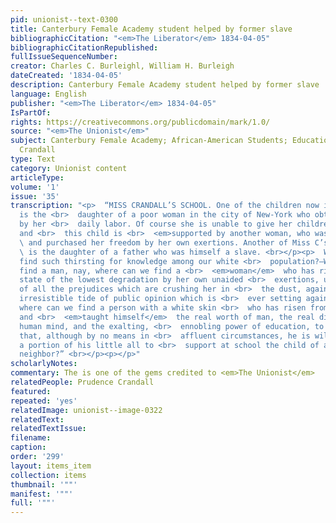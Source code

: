 ```yaml
---
pid: unionist--text-0300
title: Canterbury Female Academy student helped by former slave
bibliographicCitation: "<em>The Liberator</em> 1834-04-05"
bibliographicCitationRepublished: 
fullIssueSequenceNumber: 
creator: Charles C. Burleighl, William H. Burleigh
dateCreated: '1834-04-05'
description: Canterbury Female Academy student helped by former slave
language: English
publisher: "<em>The Liberator</em> 1834-04-05"
IsPartOf: 
rights: https://creativecommons.org/publicdomain/mark/1.0/
source: "<em>The Unionist</em>"
subject: Canterbury Female Academy; African-American Students; Education; Race; Prudence
  Crandall
type: Text
category: Unionist content
articleType: 
volume: '1'
issue: '35'
transcription: "<p>  “MISS CRANDALL’S SCHOOL. One of the children now in that school
  is the <br>  daughter of a poor woman in the city of New-York who obtains a living
  by her <br>  daily labor. Of course she is unable to give her children an education,
  and <br>  this child is <br>  <em>supported by another woman, who was once a slave,</em>
  \ and purchased her freedom by her own exertions. Another of Miss C’s scholars <br>
  \ is the daughter of a father who was himself a slave. <br></p><p>  Where can we
  find such thirsting for knowledge among our white <br>  population?—Where can we
  find a man, nay, where can we find a <br>  <em>woman</em>  who has risen from a
  state of the lowest degradation by her own unaided <br>  exertions, under the weight
  of all the prejudices which are crushing her in <br>  the dust, against the seemingly
  irresistible tide of public opinion which is <br>  ever setting against her—I say,
  where can we find a person with a white skin <br>  who has risen from such a situation,
  and <br>  <em>taught himself</em>  the real worth of man, the real dignity of the
  human mind, and the exalting, <br>  ennobling power of education, to such as extent
  that, although by no means in <br>  affluent circumstances, he is willing to spend
  a portion of his little all to <br>  support at school the child of an indigent
  neighbor?” <br></p><p></p>"
scholarlyNotes: 
commentary: The is one of the gems credited to <em>The Unionist</em>
relatedPeople: Prudence Crandall
featured: 
repeated: 'yes'
relatedImage: unionist--image-0322
relatedText: 
relatedTextIssue: 
filename: 
caption: 
order: '299'
layout: items_item
collection: items
thumbnail: '""'
manifest: '""'
full: '""'
---
```

